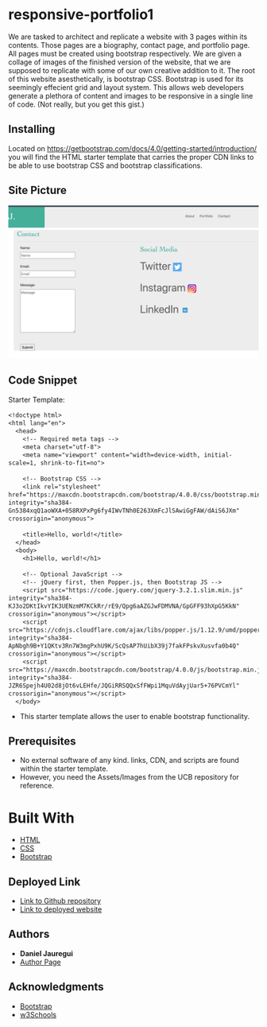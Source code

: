 # responsive-portfolio1
We are tasked to architect and replicate a website with 3 pages within its contents. Those pages are a biography, contact page, and portfolio page. All pages must be created using bootstrap respectively. We are given a collage of images of the finished version of the website, that we are supposed to replicate with some of our own creative addition to it. The root of this website asesthetically, is bootstrap CSS. Bootstrap is used for its seemingly effecient grid and layout system. This allows web developers generate a plethora of content and images to be responsive in a single line of code. (Not really, but you get this gist.)
## Installing 
Located on https://getbootstrap.com/docs/4.0/getting-started/introduction/ you will find the HTML starter template that carries the proper CDN links to be able to use bootstrap CSS and bootstrap classifications.

## Site Picture 
![Contact](Images/contact.png)

## Code Snippet 
Starter Template:

```
<!doctype html>
<html lang="en">
  <head>
    <!-- Required meta tags -->
    <meta charset="utf-8">
    <meta name="viewport" content="width=device-width, initial-scale=1, shrink-to-fit=no">

    <!-- Bootstrap CSS -->
    <link rel="stylesheet" href="https://maxcdn.bootstrapcdn.com/bootstrap/4.0.0/css/bootstrap.min.css" integrity="sha384-Gn5384xqQ1aoWXA+058RXPxPg6fy4IWvTNh0E263XmFcJlSAwiGgFAW/dAiS6JXm" crossorigin="anonymous">

    <title>Hello, world!</title>
  </head>
  <body>
    <h1>Hello, world!</h1>

    <!-- Optional JavaScript -->
    <!-- jQuery first, then Popper.js, then Bootstrap JS -->
    <script src="https://code.jquery.com/jquery-3.2.1.slim.min.js" integrity="sha384-KJ3o2DKtIkvYIK3UENzmM7KCkRr/rE9/Qpg6aAZGJwFDMVNA/GpGFF93hXpG5KkN" crossorigin="anonymous"></script>
    <script src="https://cdnjs.cloudflare.com/ajax/libs/popper.js/1.12.9/umd/popper.min.js" integrity="sha384-ApNbgh9B+Y1QKtv3Rn7W3mgPxhU9K/ScQsAP7hUibX39j7fakFPskvXusvfa0b4Q" crossorigin="anonymous"></script>
    <script src="https://maxcdn.bootstrapcdn.com/bootstrap/4.0.0/js/bootstrap.min.js" integrity="sha384-JZR6Spejh4U02d8jOt6vLEHfe/JQGiRRSQQxSfFWpi1MquVdAyjUar5+76PVCmYl" crossorigin="anonymous"></script>
  </body>
```
* This starter template allows the user to enable bootstrap functionality.

## Prerequisites
* No external software of any kind. links, CDN, and scripts are found within the starter template.
* However, you need the Assets/Images from the UCB repository for reference. 

# Built With 
* [HTML](https://developer.mozilla.org/en-US/docs/Web/HTML)
* [CSS](https://developer.mozilla.org/en-US/docs/Web/CSS)
* [Bootstrap](https://getbootstrap.com/docs/4.0/getting-started/introduction/)

## Deployed Link 
- [Link to Github repository](https://github.com/Kionling/responsive-portfolio1)
- [Link to deployed website](https://kionling.github.io/responsive-portfolio1/)
## Authors 
* **Daniel Jauregui**
* [Author Page](https://kionling.github.io/responsive-portfolio1/index.html)

## Acknowledgments 
* [Bootstrap](https://getbootstrap.com/docs/4.0/getting-started/introduction/)
* [w3Schools](https://www.w3schools.com/)
